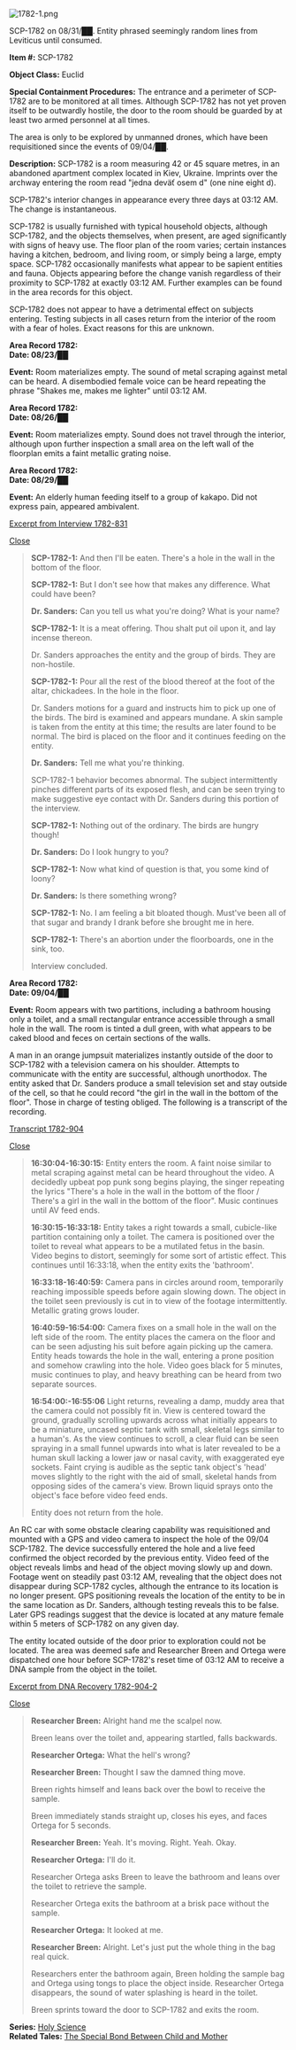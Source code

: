 ![1782-1.png](http://scp-wiki.wdfiles.com/local--files/scp-1782/1782-1.png)

SCP-1782 on 08/31/██. Entity phrased seemingly random lines from Leviticus until consumed.

**Item #:** SCP-1782

**Object Class:** Euclid

**Special Containment Procedures:** The entrance and a perimeter of SCP-1782 are to be monitored at all times. Although SCP-1782 has not yet proven itself to be outwardly hostile, the door to the room should be guarded by at least two armed personnel at all times.

The area is only to be explored by unmanned drones, which have been requisitioned since the events of 09/04/██.

**Description:** SCP-1782 is a room measuring 42 or 45 square metres, in an abandoned apartment complex located in Kiev, Ukraine. Imprints over the archway entering the room read "jedna deväť osem d" (one nine eight d).

SCP-1782's interior changes in appearance every three days at 03:12 AM. The change is instantaneous.

SCP-1782 is usually furnished with typical household objects, although SCP-1782, and the objects themselves, when present, are aged significantly with signs of heavy use. The floor plan of the room varies; certain instances having a kitchen, bedroom, and living room, or simply being a large, empty space. SCP-1782 occasionally manifests what appear to be sapient entities and fauna. Objects appearing before the change vanish regardless of their proximity to SCP-1782 at exactly 03:12 AM. Further examples can be found in the area records for this object.

SCP-1782 does not appear to have a detrimental effect on subjects entering. Testing subjects in all cases return from the interior of the room with a fear of holes. Exact reasons for this are unknown.

**Area Record 1782:**  
**Date: 08/23/██**

**Event:** Room materializes empty. The sound of metal scraping against metal can be heard. A disembodied female voice can be heard repeating the phrase "Shakes me, makes me lighter" until 03:12 AM.

**Area Record 1782:**  
**Date: 08/26/██**

**Event:** Room materializes empty. Sound does not travel through the interior, although upon further inspection a small area on the left wall of the floorplan emits a faint metallic grating noise.

**Area Record 1782:**  
**Date: 08/29/██**

**Event:** An elderly human feeding itself to a group of kakapo. Did not express pain, appeared ambivalent.

[Excerpt from Interview 1782-831](javascript:;)

[Close](javascript:;)

> **SCP-1782-1:** And then I'll be eaten. There's a hole in the wall in the bottom of the floor.
> 
> **SCP-1782-1:** But I don't see how that makes any difference. What could have been?
> 
> **Dr. Sanders:** Can you tell us what you're doing? What is your name?
> 
> **SCP-1782-1:** It is a meat offering. Thou shalt put oil upon it, and lay incense thereon.
> 
> Dr. Sanders approaches the entity and the group of birds. They are non-hostile.
> 
> **SCP-1782-1:** Pour all the rest of the blood thereof at the foot of the altar, chickadees. In the hole in the floor.
> 
> Dr. Sanders motions for a guard and instructs him to pick up one of the birds. The bird is examined and appears mundane. A skin sample is taken from the entity at this time; the results are later found to be normal. The bird is placed on the floor and it continues feeding on the entity.
> 
> **Dr. Sanders:** Tell me what you're thinking.
> 
> SCP-1782-1 behavior becomes abnormal. The subject intermittently pinches different parts of its exposed flesh, and can be seen trying to make suggestive eye contact with Dr. Sanders during this portion of the interview.
> 
> **SCP-1782-1:** Nothing out of the ordinary. The birds are hungry though!
> 
> **Dr. Sanders:** Do I look hungry to you?
> 
> **SCP-1782-1:** Now what kind of question is that, you some kind of loony?
> 
> **Dr. Sanders:** Is there something wrong?
> 
> **SCP-1782-1:** No. I am feeling a bit bloated though. Must've been all of that sugar and brandy I drank before she brought me in here.
> 
> **SCP-1782-1:** There's an abortion under the floorboards, one in the sink, too.
> 
> Interview concluded.

**Area Record 1782:**  
**Date: 09/04/██**

**Event:** Room appears with two partitions, including a bathroom housing only a toilet, and a small rectangular entrance accessible through a small hole in the wall. The room is tinted a dull green, with what appears to be caked blood and feces on certain sections of the walls.

A man in an orange jumpsuit materializes instantly outside of the door to SCP-1782 with a television camera on his shoulder. Attempts to communicate with the entity are successful, although unorthodox. The entity asked that Dr. Sanders produce a small television set and stay outside of the cell, so that he could record "the girl in the wall in the bottom of the floor". Those in charge of testing obliged. The following is a transcript of the recording.

[Transcript 1782-904](javascript:;)

[Close](javascript:;)

> **16:30:04-16:30:15:** Entity enters the room. A faint noise similar to metal scraping against metal can be heard throughout the video. A decidedly upbeat pop punk song begins playing, the singer repeating the lyrics "There's a hole in the wall in the bottom of the floor / There's a girl in the wall in the bottom of the floor". Music continues until AV feed ends.
> 
> **16:30:15-16:33:18:** Entity takes a right towards a small, cubicle-like partition containing only a toilet. The camera is positioned over the toilet to reveal what appears to be a mutilated fetus in the basin. Video begins to distort, seemingly for some sort of artistic effect. This continues until 16:33:18, when the entity exits the 'bathroom'.
> 
> **16:33:18-16:40:59:** Camera pans in circles around room, temporarily reaching impossible speeds before again slowing down. The object in the toilet seen previously is cut in to view of the footage intermittently. Metallic grating grows louder.
> 
> **16:40:59-16:54:00:** Camera fixes on a small hole in the wall on the left side of the room. The entity places the camera on the floor and can be seen adjusting his suit before again picking up the camera. Entity heads towards the hole in the wall, entering a prone position and somehow crawling into the hole. Video goes black for 5 minutes, music continues to play, and heavy breathing can be heard from two separate sources.
> 
> **16:54:00:-16:55:06** Light returns, revealing a damp, muddy area that the camera could not possibly fit in. View is centered toward the ground, gradually scrolling upwards across what initially appears to be a miniature, uncased septic tank with small, skeletal legs similar to a human's. As the view continues to scroll, a clear fluid can be seen spraying in a small funnel upwards into what is later revealed to be a human skull lacking a lower jaw or nasal cavity, with exaggerated eye sockets. Faint crying is audible as the septic tank object's 'head' moves slightly to the right with the aid of small, skeletal hands from opposing sides of the camera's view. Brown liquid sprays onto the object's face before video feed ends.
> 
> Entity does not return from the hole.

An RC car with some obstacle clearing capability was requisitioned and mounted with a GPS and video camera to inspect the hole of the 09/04 SCP-1782. The device successfully entered the hole and a live feed confirmed the object recorded by the previous entity. Video feed of the object reveals limbs and head of the object moving slowly up and down. Footage went on steadily past 03:12 AM, revealing that the object does not disappear during SCP-1782 cycles, although the entrance to its location is no longer present. GPS positioning reveals the location of the entity to be in the same location as Dr. Sanders, although testing reveals this to be false. Later GPS readings suggest that the device is located at any mature female within 5 meters of SCP-1782 on any given day.

The entity located outside of the door prior to exploration could not be located. The area was deemed safe and Researcher Breen and Ortega were dispatched one hour before SCP-1782's reset time of 03:12 AM to receive a DNA sample from the object in the toilet.

[Excerpt from DNA Recovery 1782-904-2](javascript:;)

[Close](javascript:;)

> **Researcher Breen:** Alright hand me the scalpel now.
> 
> Breen leans over the toilet and, appearing startled, falls backwards.
> 
> **Researcher Ortega:** What the hell's wrong?
> 
> **Researcher Breen:** Thought I saw the damned thing move.
> 
> Breen rights himself and leans back over the bowl to receive the sample.
> 
> Breen immediately stands straight up, closes his eyes, and faces Ortega for 5 seconds.
> 
> **Researcher Breen:** Yeah. It's moving. Right. Yeah. Okay.
> 
> **Researcher Ortega:** I'll do it.
> 
> Researcher Ortega asks Breen to leave the bathroom and leans over the toilet to retrieve the sample.
> 
> Researcher Ortega exits the bathroom at a brisk pace without the sample.
> 
> **Researcher Ortega:** It looked at me.
> 
> **Researcher Breen:** Alright. Let's just put the whole thing in the bag real quick.
> 
> Researchers enter the bathroom again, Breen holding the sample bag and Ortega using tongs to place the object inside. Researcher Ortega disappears, the sound of water splashing is heard in the toilet.
> 
> Breen sprints toward the door to SCP-1782 and exits the room.

**Series:** [Holy Science](http://www.scp-wiki.net/holy-science)  
**Related Tales:** [The Special Bond Between Child and Mother](http://www.scp-wiki.net/the-special-bond-between-child-and-mother)